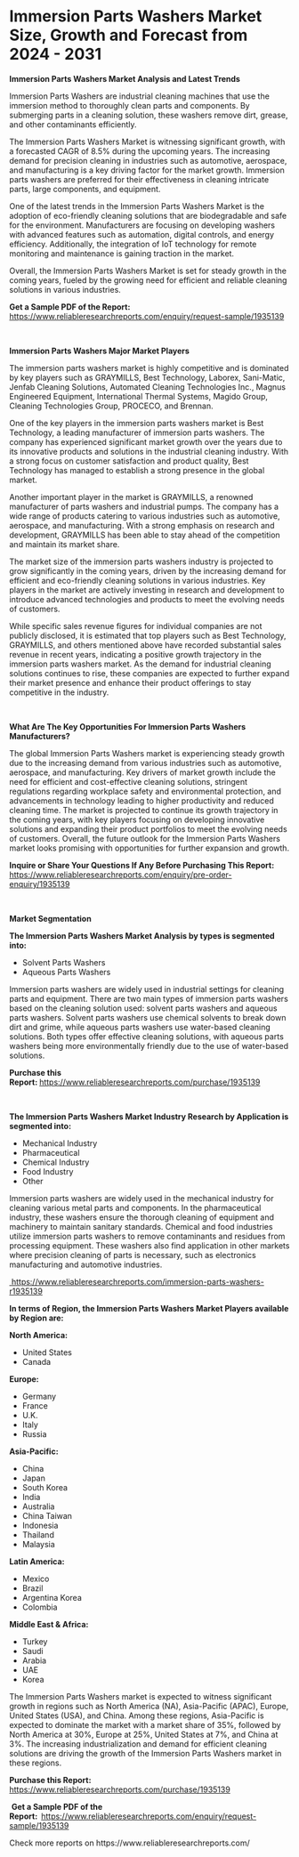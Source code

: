 <p><h1>Immersion Parts Washers Market Size, Growth and Forecast from 2024 - 2031</h1></p><p><strong>Immersion Parts Washers Market Analysis and Latest Trends</strong></p>
<p><p>Immersion Parts Washers are industrial cleaning machines that use the immersion method to thoroughly clean parts and components. By submerging parts in a cleaning solution, these washers remove dirt, grease, and other contaminants efficiently.</p><p>The Immersion Parts Washers Market is witnessing significant growth, with a forecasted CAGR of 8.5% during the upcoming years. The increasing demand for precision cleaning in industries such as automotive, aerospace, and manufacturing is a key driving factor for the market growth. Immersion parts washers are preferred for their effectiveness in cleaning intricate parts, large components, and equipment.</p><p>One of the latest trends in the Immersion Parts Washers Market is the adoption of eco-friendly cleaning solutions that are biodegradable and safe for the environment. Manufacturers are focusing on developing washers with advanced features such as automation, digital controls, and energy efficiency. Additionally, the integration of IoT technology for remote monitoring and maintenance is gaining traction in the market.</p><p>Overall, the Immersion Parts Washers Market is set for steady growth in the coming years, fueled by the growing need for efficient and reliable cleaning solutions in various industries.</p></p>
<p><strong>Get a Sample PDF of the Report:&nbsp;</strong> <a href="https://www.reliableresearchreports.com/enquiry/request-sample/1935139">https://www.reliableresearchreports.com/enquiry/request-sample/1935139</a></p>
<p>&nbsp;</p>
<p><strong>Immersion Parts Washers Major Market Players</strong></p>
<p><p>The immersion parts washers market is highly competitive and is dominated by key players such as GRAYMILLS, Best Technology, Laborex, Sani-Matic, Jenfab Cleaning Solutions, Automated Cleaning Technologies Inc., Magnus Engineered Equipment, International Thermal Systems, Magido Group, Cleaning Technologies Group, PROCECO, and Brennan.</p><p>One of the key players in the immersion parts washers market is Best Technology, a leading manufacturer of immersion parts washers. The company has experienced significant market growth over the years due to its innovative products and solutions in the industrial cleaning industry. With a strong focus on customer satisfaction and product quality, Best Technology has managed to establish a strong presence in the global market.</p><p>Another important player in the market is GRAYMILLS, a renowned manufacturer of parts washers and industrial pumps. The company has a wide range of products catering to various industries such as automotive, aerospace, and manufacturing. With a strong emphasis on research and development, GRAYMILLS has been able to stay ahead of the competition and maintain its market share.</p><p>The market size of the immersion parts washers industry is projected to grow significantly in the coming years, driven by the increasing demand for efficient and eco-friendly cleaning solutions in various industries. Key players in the market are actively investing in research and development to introduce advanced technologies and products to meet the evolving needs of customers.</p><p>While specific sales revenue figures for individual companies are not publicly disclosed, it is estimated that top players such as Best Technology, GRAYMILLS, and others mentioned above have recorded substantial sales revenue in recent years, indicating a positive growth trajectory in the immersion parts washers market. As the demand for industrial cleaning solutions continues to rise, these companies are expected to further expand their market presence and enhance their product offerings to stay competitive in the industry.</p></p>
<p>&nbsp;</p>
<p><strong>What Are The Key Opportunities For Immersion Parts Washers Manufacturers?</strong></p>
<p><p>The global Immersion Parts Washers market is experiencing steady growth due to the increasing demand from various industries such as automotive, aerospace, and manufacturing. Key drivers of market growth include the need for efficient and cost-effective cleaning solutions, stringent regulations regarding workplace safety and environmental protection, and advancements in technology leading to higher productivity and reduced cleaning time. The market is projected to continue its growth trajectory in the coming years, with key players focusing on developing innovative solutions and expanding their product portfolios to meet the evolving needs of customers. Overall, the future outlook for the Immersion Parts Washers market looks promising with opportunities for further expansion and growth.</p></p>
<p><strong>Inquire or Share Your Questions If Any Before Purchasing This Report:</strong> <a href="https://www.reliableresearchreports.com/enquiry/pre-order-enquiry/1935139">https://www.reliableresearchreports.com/enquiry/pre-order-enquiry/1935139</a></p>
<p>&nbsp;</p>
<p><strong>Market Segmentation</strong></p>
<p><strong>The Immersion Parts Washers Market Analysis by types is segmented into:</strong></p>
<p><ul><li>Solvent Parts Washers</li><li>Aqueous Parts Washers</li></ul></p>
<p><p>Immersion parts washers are widely used in industrial settings for cleaning parts and equipment. There are two main types of immersion parts washers based on the cleaning solution used: solvent parts washers and aqueous parts washers. Solvent parts washers use chemical solvents to break down dirt and grime, while aqueous parts washers use water-based cleaning solutions. Both types offer effective cleaning solutions, with aqueous parts washers being more environmentally friendly due to the use of water-based solutions.</p></p>
<p><strong>Purchase this Report:&nbsp;</strong><a href="https://www.reliableresearchreports.com/purchase/1935139">https://www.reliableresearchreports.com/purchase/1935139</a></p>
<p>&nbsp;</p>
<p><strong>The Immersion Parts Washers Market Industry Research by Application is segmented into:</strong></p>
<p><ul><li>Mechanical Industry</li><li>Pharmaceutical</li><li>Chemical Industry</li><li>Food Industry</li><li>Other</li></ul></p>
<p><p>Immersion parts washers are widely used in the mechanical industry for cleaning various metal parts and components. In the pharmaceutical industry, these washers ensure the thorough cleaning of equipment and machinery to maintain sanitary standards. Chemical and food industries utilize immersion parts washers to remove contaminants and residues from processing equipment. These washers also find application in other markets where precision cleaning of parts is necessary, such as electronics manufacturing and automotive industries.</p></p>
<p><a href="https://www.reliableresearchreports.com/immersion-parts-washers-r1935139">&nbsp;https://www.reliableresearchreports.com/immersion-parts-washers-r1935139</a></p>
<p><strong>In terms of Region, the Immersion Parts Washers Market Players available by Region are:</strong></p>
<p>
    <p> <strong> North America: </strong>
        <ul>
            <li>United States</li>
            <li>Canada</li>
        </ul>
        </p> 
    <p> <strong> Europe: </strong>
        <ul>
            <li>Germany</li>
            <li>France</li>
            <li>U.K.</li>
            <li>Italy</li>
            <li>Russia</li>
        </ul>
        </p> 
    <p> <strong> Asia-Pacific: </strong>
        <ul>
            <li>China</li>
            <li>Japan</li>
            <li>South Korea</li>
            <li>India</li>
            <li>Australia</li>
            <li>China Taiwan</li>
            <li>Indonesia</li>
            <li>Thailand</li>
            <li>Malaysia</li>
        </ul>
        </p> 
    <p> <strong> Latin America: </strong>
        <ul>
            <li>Mexico</li>
            <li>Brazil</li>
            <li>Argentina Korea</li>
            <li>Colombia</li>
        </ul>
        </p> 
    <p> <strong> Middle East & Africa: </strong>
        <ul>
            <li>Turkey</li>
            <li>Saudi</li>
            <li>Arabia</li>
            <li>UAE</li>
            <li>Korea</li>
        </ul>
    </p>
    </p>
<p><p>The Immersion Parts Washers market is expected to witness significant growth in regions such as North America (NA), Asia-Pacific (APAC), Europe, United States (USA), and China. Among these regions, Asia-Pacific is expected to dominate the market with a market share of 35%, followed by North America at 30%, Europe at 25%, United States at 7%, and China at 3%. The increasing industrialization and demand for efficient cleaning solutions are driving the growth of the Immersion Parts Washers market in these regions.</p></p>
<p><strong>Purchase this Report: </strong><a href="https://www.reliableresearchreports.com/purchase/1935139">https://www.reliableresearchreports.com/purchase/1935139</a></p>
<p>&nbsp;<strong>Get a Sample PDF of the Report:&nbsp;&nbsp;</strong><a href="https://www.reliableresearchreports.com/enquiry/request-sample/1935139">https://www.reliableresearchreports.com/enquiry/request-sample/1935139</a></p>
<p><strong></strong></p>
<p>Check more reports on https://www.reliableresearchreports.com/</p>